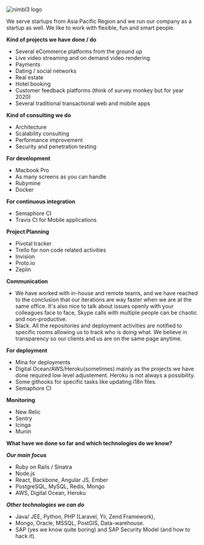 ![nimbl3 logo](https://s3-ap-southeast-1.amazonaws.com/nimbl3-web-resources/images/logo/JPG/logo%2Bbg-banner.jpg)

We serve startups from Asia Pacific Region and we run our company as a startup as well. We like to work with flexible, fun and smart people.

**Kind of projects we have done / do**

* Several eCommerce platforms from the ground up
* Live video streaming and on demand video rendering
* Payments
* Dating / social networks
* Real estate
* Hotel booking 
* Customer feedback platforms (think of survey monkey but for year 2020)
* Several traditional transactional web and mobile apps

**Kind of consulting we do**

* Architecture
* Scalability consulting
* Performance improvement
* Security and penetration testing

**For development**

* Macbook Pro
* As many screens as you can handle
* Rubymine
* Docker

**For continuous integration**

* Semaphore CI
* Travis CI for Mobile applications

**Project Planning**

*  Pivotal tracker
*  Trello for non code related activities
*  Invision
*  Proto.io
*  Zeplin

**Communication**

* We have worked with in-house and remote teams, and we have reached to the conclusion that our iterations are way faster when we are at the same office. It's also nice to talk about issues openly with your colleagues face to face, Skype calls with multiple people can be chaotic and non-productive.
* Slack. All the repositories and deployment activities are notified to specific rooms allowing us to track who is doing what. We believe in transparency so our clients and us are on the same page anytime.

**For deployment**

* Mina for deployments
* Digital Ocean/AWS/Heroku(sometimes) mainly as the projects we have done required low level adjustement. Heroku is not always a possibility.
* Some githooks for specific tasks like updating i18n files.
* Semaphore CI

**Monitoring**

* New Relic
* Sentry
* Icinga
* Munin

**What have we done so far and which technologies do we know?**

***Our main focus***

* Ruby on Rails / Sinatra
* Node.js
* React, Backbone, Angular JS, Ember
* PostgreSQL, MySQL, Redis, Mongo
* AWS, Digital Ocean, Heroku

***Other technologies we can do***

* Java/ JEE, Python, PHP (Laravel, Yii, Zend Framework),
* Mongo, Oracle, MSSQL, PostGIS, Data-warehouse.
* SAP (yes we know quite boring) and SAP Security Model (and how to hack it).
